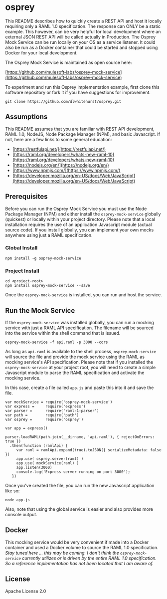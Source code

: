 # osprey

This README describes how to quickly create a REST API and host it locally requiring only a RAML 1.0
specification. The response can ONLY be a static example. This however, can be very helpful for local
development where an external JSON REST API will be called actually in Production. The Osprey Mock
Service can be run locally on your OS as a service listener. It could also be run as a Docker container
that could be started and stopped using Docker for your local development.

The Osprey Mock Service is maintained as open source here:

[https://github.com/mulesoft-labs/osprey-mock-service](https://github.com/mulesoft-labs/osprey-mock-service)

To experiment and run this Osprey implementation example, first clone this software repository or fork it if
you have suggestions for improvement.

    git clone https://github.com/dlwhitehurst/osprey.git

## Assumptions

This README assumes that you are familiar with REST API development, RAML 1.0, NodeJS, Node Package Manager (NPM), 
and basic Javascript. If not, here are a few links to some general education:

 - [https://restfulapi.net/](https://restfulapi.net/)
 - [https://raml.org/developers/whats-new-raml-10](https://raml.org/developers/whats-new-raml-10)
 - [https://nodejs.org/en/](https://nodejs.org/en/)
 - [https://www.npmjs.com/](https://www.npmjs.com/)
 - [https://developer.mozilla.org/en-US/docs/Web/JavaScript](https://developer.mozilla.org/en-US/docs/Web/JavaScript)


## Prerequisites

Before you can run the Osprey Mock Service you must use the Node Package Manager (NPM) and either install
the `osprey-mock-service` globally (quickest) or locally within your project directory. Please note that a local 
installation requires the use of an application Javascript module (actual source code). If you install 
globally, you can implement your own mocks anywhere using just a RAML specification.

### Global Install

    npm install -g osprey-mock-service

### Project Install

    cd <project-root>
    npm install osprey-mock-service --save

Once the `osprey-mock-service` is installed, you can run and host the service. 

## Run the Mock Service

If the `osprey-mock-service` was installed globally, you can run a mocking service with just a RAML API 
specification. The filename will be sourced into the service within the shell command that is issued.

    osprey-mock-service -f api.raml -p 3000 --cors

As long as `api.raml` is available to the shell process, `osprey-mock-service` will source the file and
provide the mock service using the RAML as mocking service's API specification. Please note that if you
installed the `osprey-mock-service` at your project root, you will need to create a simple Javascript
module to parse the RAML specification and activate the mocking service.

In this case, create a file called `app.js` and paste this into it and save the file.

    var mockService = require('osprey-mock-service')
    var express =     require('express')
    var parser =      require('raml-1-parser')
    var path =        require('path')
    var osprey =      require('osprey')

    var app = express()

    parser.loadRAML(path.join(__dirname, 'api.raml'), { rejectOnErrors: true })
      .then(function (ramlApi) {
         var raml = ramlApi.expand(true).toJSON({ serializeMetadata: false })
         app.use( osprey.server(raml) )
         app.use( mockService(raml) )
         app.listen(3000)
         console.log('Express server running on port 3000');
       }) 

Once you've created the file, you can run the new Javascript application like so:

    node app.js

Also, note that using the global service is easier and also provides more console output.

## Docker 

This mocking service would be very convenient if made into a Docker container and used a Docker volume to 
source the RAML 1.0 specification. *Stay tuned here ... this may be coming. I don't think the `osprey-mock-service`
currently utilizes or is driven by the entire RAML 1.0 specification. So a reference implementation has not
been located that I am aware of.*

## License

Apache License 2.0 
